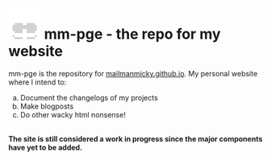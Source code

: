 <h1><img src="images/favicon64px.png"> mm-pge - the repo for my website</h1>
<p>mm-pge is the repository for <a href="https://mailmanmicky.github.io target="_blank; text-decoration:none;">mailmanmicky.github.io</a>. My personal     website where I intend to: 
                                    <ol type="a">
    <li> Document the changelogs of my projects </li>
    <li> Make blogposts </li>
    <li> Do other wacky html nonsense! </li>
</ol>
<br>
<strong>The site is still considered a work in progress since the major components have yet to be added.</strong></p>
